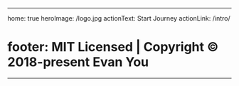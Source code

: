 ---

home: true
heroImage: /logo.jpg
actionText: Start Journey
actionLink: /intro/
# footer: MIT Licensed | Copyright © 2018-present Evan You
---